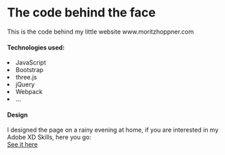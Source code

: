 <h1> The code behind the face </h1>
This is the code behind my little website www.moritzhoppner.com

<h4>Technologies used:</h4>
<li>JavaScript</li>
<li>Bootstrap</li>
<li>three.js</li>
<li>jQuery</li>
<li>Webpack </li>
<li>...</li>

<h4>Design</h4>
I designed the page on a rainy evening at home, if you are interested in my Adobe XD Skills, here you go: <br>
<a href="https://xd.adobe.com/view/5f5a8eb7-b3fe-43e7-651d-b10c335a9f5d-296b/?hints=off"> See it here </a>